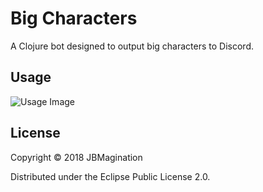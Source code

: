 # Big Characters

A Clojure bot designed to output big characters to Discord.

## Usage

![Usage Image](https://i.gyazo.com/5291e2af44c8dcd2bc504439a6b09013.png)


## License

Copyright © 2018 JBMagination

Distributed under the Eclipse Public License 2.0.
